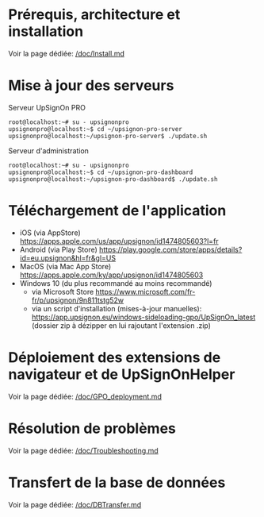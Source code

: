 # Prérequis, architecture et installation

Voir la page dédiée: [/doc/Install.md](/doc/Install.md)

# Mise à jour des serveurs

Serveur UpSignOn PRO

```
root@localhost:~# su - upsignonpro
upsignonpro@localhost:~$ cd ~/upsignon-pro-server
upsignonpro@localhost:~/upsignon-pro-server$ ./update.sh
```

Serveur d'administration

```
root@localhost:~# su - upsignonpro
upsignonpro@localhost:~$ cd ~/upsignon-pro-dashboard
upsignonpro@localhost:~/upsignon-pro-dashboard$ ./update.sh
```

# Téléchargement de l'application

- iOS (via AppStore) https://apps.apple.com/us/app/upsignon/id1474805603?l=fr
- Android (via Play Store) https://play.google.com/store/apps/details?id=eu.upsignon&hl=fr&gl=US
- MacOS (via Mac App Store) https://apps.apple.com/ky/app/upsignon/id1474805603
- Windows 10 (du plus recommandé au moins recommandé)
  - via Microsoft Store https://www.microsoft.com/fr-fr/p/upsignon/9n811tstg52w
  - via un script d'installation (mises-à-jour manuelles): https://app.upsignon.eu/windows-sideloading-gpo/UpSignOn_latest (dossier zip à dézipper en lui rajoutant l'extension .zip)

# Déploiement des extensions de navigateur et de UpSignOnHelper

Voir la page dédiée: [/doc/GPO_deployment.md](/doc/GPO_deployment.md)

# Résolution de problèmes

Voir la page dédiée: [/doc/Troubleshooting.md](/doc/Troubleshooting.md)

# Transfert de la base de données

Voir la page dédiée: [/doc/DBTransfer.md](/doc/DBTransfer.md)
